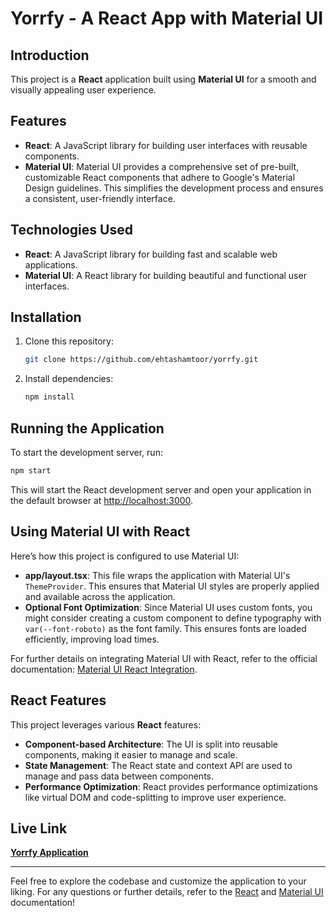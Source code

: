 # Yorrfy - A React App with Material UI

## Introduction

This project is a **React** application built using **Material UI** for a smooth and visually appealing user experience.

## Features

- **React**: A JavaScript library for building user interfaces with reusable components.
- **Material UI**: Material UI provides a comprehensive set of pre-built, customizable React components that adhere to Google's Material Design guidelines. This simplifies the development process and ensures a consistent, user-friendly interface.

## Technologies Used

- **React**: A JavaScript library for building fast and scalable web applications.
- **Material UI**: A React library for building beautiful and functional user interfaces.

## Installation

1. Clone this repository:

   ```bash
   git clone https://github.com/ehtashamtoor/yorrfy.git
   ```

2. Install dependencies:

   ```bash
   npm install
   ```

## Running the Application

To start the development server, run:

```bash
npm start
```

This will start the React development server and open your application in the default browser at [http://localhost:3000](http://localhost:3000).

## Using Material UI with React

Here’s how this project is configured to use Material UI:

- **app/layout.tsx**: This file wraps the application with Material UI's `ThemeProvider`. This ensures that Material UI styles are properly applied and available across the application.
- **Optional Font Optimization**: Since Material UI uses custom fonts, you might consider creating a custom component to define typography with `var(--font-roboto)` as the font family. This ensures fonts are loaded efficiently, improving load times.

For further details on integrating Material UI with React, refer to the official documentation: [Material UI React Integration](https://mui.com/material-ui/getting-started/usage/).

## React Features

This project leverages various **React** features:

- **Component-based Architecture**: The UI is split into reusable components, making it easier to manage and scale.
- **State Management**: The React state and context API are used to manage and pass data between components.
- **Performance Optimization**: React provides performance optimizations like virtual DOM and code-splitting to improve user experience.

## Live Link

[**Yorrfy Application**](https://yorrfy.vercel.app/)

---

Feel free to explore the codebase and customize the application to your liking. For any questions or further details, refer to the [React](https://reactjs.org/docs/getting-started.html) and [Material UI](https://mui.com/material-ui/getting-started/overview/) documentation!
